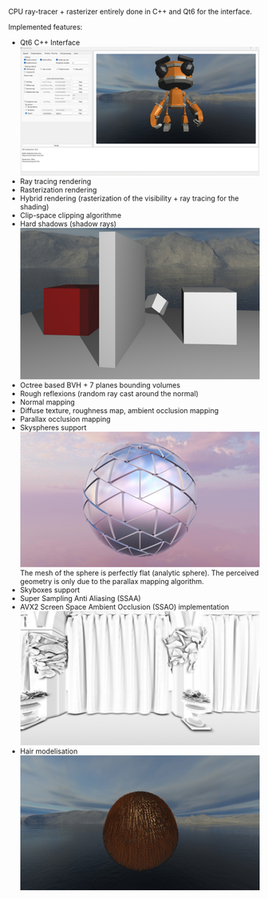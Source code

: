 CPU ray-tracer + rasterizer entirely done in C++ and Qt6 for the interface.

Implemented features:

- Qt6 C++ Interface
![Qt6 interface](data/img/RT_M1_Interface1.jpg)
- Ray tracing rendering
- Rasterization rendering
- Hybrid rendering (rasterization of the visibility + ray tracing for the shading)
- Clip-space clipping algorithme
- Hard shadows (shadow rays)
![hard shadows](data/img/hard_shadows.jpg)
- Octree based BVH + 7 planes bounding volumes
- Rough reflexions (random ray cast around the normal)
- Normal mapping
- Diffuse texture, roughness map, ambient occlusion mapping
- Parallax occlusion mapping
- Skyspheres support
![normal mapping, parallax mapping, rough reflexions, skysphere](data/img/sphere_pink.jpeg)
The mesh of the sphere is perfectly flat (analytic sphere). The perceived geometry is only due to the parallax mapping algorithm.
- Skyboxes support
- Super Sampling Anti Aliasing (SSAA)
- AVX2 Screen Space Ambient Occlusion (SSAO) implementation
![AVX2 SSAO](data/img/ssao.jpg)
- Hair modelisation
![hair demo](data/img/hair.jpg)
